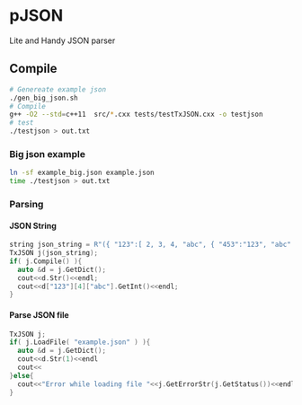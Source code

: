 # pJSON
Lite and Handy JSON parser

## Compile

```bash
# Genereate example json
./gen_big_json.sh
# Compile
g++ -O2 --std=c++11  src/*.cxx tests/testTxJSON.cxx -o testjson
# test
./testjson > out.txt
```

### Big json example
```bash
ln -sf example_big.json example.json
time ./testjson > out.txt
```

### Parsing
#### JSON String
```C++
string json_string = R"({ "123":[ 2, 3, 4, "abc", { "453":"123", "abc":456 } ] })";
TxJSON j(json_string);
if( j.Compile() ){
  auto &d = j.GetDict();
  cout<<d.Str()<<endl;
  cout<<d["123"][4]["abc"].GetInt()<<endl;
}
```

#### Parse JSON file
```C++
TxJSON j;
if( j.LoadFile( "example.json" ) ){
  auto &d = j.GetDict();
  cout<<d.Str(1)<<endl
  cout<<
}else{
  cout<<"Error while loading file "<<j.GetErrorStr(j.GetStatus())<<endl;
}

```
